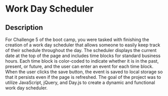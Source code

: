 # Work Day Scheduler

## Description

For Challenge 5 of the boot camp, you were tasked with finishing the creation of a work day scheduler that allows someone to easily keep track of their schedule throughout the day. The scheduler displays the current date at the top of the page and includes time blocks for standard business hours. Each time block is color-coded to indicate whether it is in the past, present, or future, and the user can enter an event for each time block. When the user clicks the save button, the event is saved to local storage so that it persists even if the page is refreshed. The goal of the project was to utilize JavaScript, jQuery, and Day.js to create a dynamic and functional work day scheduler.
